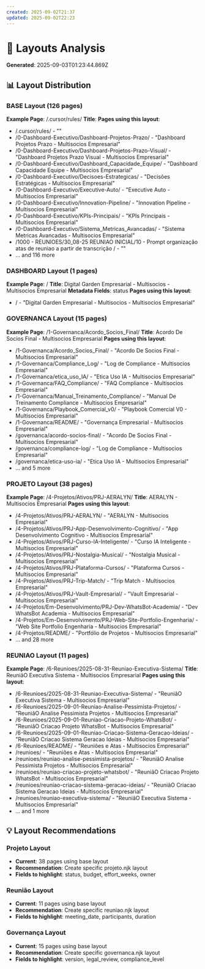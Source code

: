 ```yaml
---
created: 2025-09-02T21:37
updated: 2025-09-02T22:23
---
```

# 🎨 Layouts Analysis

**Generated**: 2025-09-03T01:23:44.869Z

## 📊 Layout Distribution

### BASE Layout (126 pages)

**Example Page**: /.cursor/rules/
**Title**: 
**Pages using this layout**:
- /.cursor/rules/ - ""
- /0-Dashboard-Executivo/Dashboard-Projetos-Prazo/ - "Dashboard Projetos Prazo - Multisocios Empresarial"
- /0-Dashboard-Executivo/Dashboard-Projetos-Prazo-Visual/ - "Dashboard Projetos Prazo Visual - Multisocios Empresarial"
- /0-Dashboard-Executivo/Dashboard_Capacidade_Equipe/ - "Dashboard Capacidade Equipe - Multisocios Empresarial"
- /0-Dashboard-Executivo/Decisoes-Estrategicas/ - "Decisões Estratégicas - Multisocios Empresarial"
- /0-Dashboard-Executivo/Executive-Auto/ - "Executive Auto - Multisocios Empresarial"
- /0-Dashboard-Executivo/Innovation-Pipeline/ - "Innovation Pipeline - Multisocios Empresarial"
- /0-Dashboard-Executivo/KPIs-Principais/ - "KPIs Principais - Multisocios Empresarial"
- /0-Dashboard-Executivo/Sistema_Metricas_Avancadas/ - "Sistema Metricas Avancadas - Multisocios Empresarial"
- /1000 - REUNIOES/30_08-25 REUNIAO INICIAL/10 - Prompt organização atas de reuniao a partir de transcrição / - ""
- ... and 116 more

### DASHBOARD Layout (1 pages)

**Example Page**: /
**Title**: Digital Garden Empresarial - Multisocios - Multisocios Empresarial
**Metadata Fields**: status
**Pages using this layout**:
- / - "Digital Garden Empresarial - Multisocios - Multisocios Empresarial"

### GOVERNANCA Layout (15 pages)

**Example Page**: /1-Governanca/Acordo_Socios_Final/
**Title**: Acordo De Socios Final - Multisocios Empresarial
**Pages using this layout**:
- /1-Governanca/Acordo_Socios_Final/ - "Acordo De Socios Final - Multisocios Empresarial"
- /1-Governanca/Compliance_Log/ - "Log de Compliance - Multisocios Empresarial"
- /1-Governanca/etica_uso_IA/ - "Etica Uso IA - Multisocios Empresarial"
- /1-Governanca/FAQ_Compliance/ - "FAQ   Compliance - Multisocios Empresarial"
- /1-Governanca/Manual_Treinamento_Compliance/ - "Manual De Treinamento Compliance - Multisocios Empresarial"
- /1-Governanca/Playbook_Comercial_v0/ - "Playbook Comercial V0 - Multisocios Empresarial"
- /1-Governanca/README/ - "Governança Empresarial - Multisocios Empresarial"
- /governanca/acordo-socios-final/ - "Acordo De Socios Final - Multisocios Empresarial"
- /governanca/compliance-log/ - "Log de Compliance - Multisocios Empresarial"
- /governanca/etica-uso-ia/ - "Etica Uso IA - Multisocios Empresarial"
- ... and 5 more

### PROJETO Layout (38 pages)

**Example Page**: /4-Projetos/Ativos/PRJ-AERALYN/
**Title**: AERALYN - Multisocios Empresarial
**Pages using this layout**:
- /4-Projetos/Ativos/PRJ-AERALYN/ - "AERALYN - Multisocios Empresarial"
- /4-Projetos/Ativos/PRJ-App-Desenvolvimento-Cognitivo/ - "App Desenvolvimento Cognitivo - Multisocios Empresarial"
- /4-Projetos/Ativos/PRJ-Curso-IA-Inteligente/ - "Curso IA Inteligente - Multisocios Empresarial"
- /4-Projetos/Ativos/PRJ-Nostalgia-Musical/ - "Nostalgia Musical - Multisocios Empresarial"
- /4-Projetos/Ativos/PRJ-Plataforma-Cursos/ - "Plataforma Cursos - Multisocios Empresarial"
- /4-Projetos/Ativos/PRJ-Trip-Match/ - "Trip Match - Multisocios Empresarial"
- /4-Projetos/Ativos/PRJ-Vault-Empresarial/ - "Vault Empresarial - Multisocios Empresarial"
- /4-Projetos/Em-Desenvolvimento/PRJ-Dev-WhatsBot-Academia/ - "Dev WhatsBot Academia - Multisocios Empresarial"
- /4-Projetos/Em-Desenvolvimento/PRJ-Web-Site-Portfolio-Engenharia/ - "Web Site Portfolio Engenharia - Multisocios Empresarial"
- /4-Projetos/README/ - "Portfólio de Projetos - Multisocios Empresarial"
- ... and 28 more

### REUNIAO Layout (11 pages)

**Example Page**: /6-Reunioes/2025-08-31-Reuniao-Executiva-Sistema/
**Title**: ReuniãO Executiva Sistema - Multisocios Empresarial
**Pages using this layout**:
- /6-Reunioes/2025-08-31-Reuniao-Executiva-Sistema/ - "ReuniãO Executiva Sistema - Multisocios Empresarial"
- /6-Reunioes/2025-09-01-Reuniao-Analise-Pessimista-Projetos/ - "ReuniãO Analise Pessimista Projetos - Multisocios Empresarial"
- /6-Reunioes/2025-09-01-Reuniao-Criacao-Projeto-WhatsBot/ - "ReuniãO Criacao Projeto WhatsBot - Multisocios Empresarial"
- /6-Reunioes/2025-09-01-Reuniao-Criacao-Sistema-Geracao-Ideias/ - "ReuniãO Criacao Sistema Geracao Ideias - Multisocios Empresarial"
- /6-Reunioes/README/ - "Reuniões e Atas - Multisocios Empresarial"
- /reunioes/ - "Reuniões e Atas - Multisocios Empresarial"
- /reunioes/reuniao-analise-pessimista-projetos/ - "ReuniãO Analise Pessimista Projetos - Multisocios Empresarial"
- /reunioes/reuniao-criacao-projeto-whatsbot/ - "ReuniãO Criacao Projeto WhatsBot - Multisocios Empresarial"
- /reunioes/reuniao-criacao-sistema-geracao-ideias/ - "ReuniãO Criacao Sistema Geracao Ideias - Multisocios Empresarial"
- /reunioes/reuniao-executiva-sistema/ - "ReuniãO Executiva Sistema - Multisocios Empresarial"
- ... and 1 more

## 💡 Layout Recommendations

### Projeto Layout
- **Current**: 38 pages using base layout
- **Recommendation**: Create specific projeto.njk layout
- **Fields to highlight**: status, budget, effort_weeks, owner

### Reunião Layout
- **Current**: 11 pages using base layout
- **Recommendation**: Create specific reuniao.njk layout
- **Fields to highlight**: meeting_date, participants, duration

### Governança Layout
- **Current**: 15 pages using base layout
- **Recommendation**: Create specific governanca.njk layout
- **Fields to highlight**: version, legal_review, compliance_level


